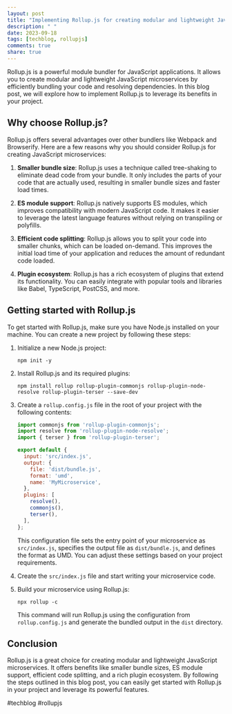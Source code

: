 ```yaml
---
layout: post
title: "Implementing Rollup.js for creating modular and lightweight JavaScript microservices"
description: " "
date: 2023-09-18
tags: [techblog, rollupjs]
comments: true
share: true
---
```


Rollup.js is a powerful module bundler for JavaScript applications. It allows you to create modular and lightweight JavaScript microservices by efficiently bundling your code and resolving dependencies. In this blog post, we will explore how to implement Rollup.js to leverage its benefits in your project.

## Why choose Rollup.js?

Rollup.js offers several advantages over other bundlers like Webpack and Browserify. Here are a few reasons why you should consider Rollup.js for creating JavaScript microservices:

1. **Smaller bundle size**: Rollup.js uses a technique called tree-shaking to eliminate dead code from your bundle. It only includes the parts of your code that are actually used, resulting in smaller bundle sizes and faster load times.

2. **ES module support**: Rollup.js natively supports ES modules, which improves compatibility with modern JavaScript code. It makes it easier to leverage the latest language features without relying on transpiling or polyfills.

3. **Efficient code splitting**: Rollup.js allows you to split your code into smaller chunks, which can be loaded on-demand. This improves the initial load time of your application and reduces the amount of redundant code loaded.

4. **Plugin ecosystem**: Rollup.js has a rich ecosystem of plugins that extend its functionality. You can easily integrate with popular tools and libraries like Babel, TypeScript, PostCSS, and more.

## Getting started with Rollup.js

To get started with Rollup.js, make sure you have Node.js installed on your machine. You can create a new project by following these steps:

1. Initialize a new Node.js project:
   
   ```
   npm init -y
   ```

2. Install Rollup.js and its required plugins:
   
   ```
   npm install rollup rollup-plugin-commonjs rollup-plugin-node-resolve rollup-plugin-terser --save-dev
   ```

3. Create a `rollup.config.js` file in the root of your project with the following contents:

   ```javascript
   import commonjs from 'rollup-plugin-commonjs';
   import resolve from 'rollup-plugin-node-resolve';
   import { terser } from 'rollup-plugin-terser';

   export default {
     input: 'src/index.js',
     output: {
       file: 'dist/bundle.js',
       format: 'umd',
       name: 'MyMicroservice',
     },
     plugins: [
       resolve(),
       commonjs(),
       terser(),
     ],
   };
   ```

   This configuration file sets the entry point of your microservice as `src/index.js`, specifies the output file as `dist/bundle.js`, and defines the format as UMD. You can adjust these settings based on your project requirements.

4. Create the `src/index.js` file and start writing your microservice code.

5. Build your microservice using Rollup.js:
   
   ```
   npx rollup -c
   ```

   This command will run Rollup.js using the configuration from `rollup.config.js` and generate the bundled output in the `dist` directory.

## Conclusion

Rollup.js is a great choice for creating modular and lightweight JavaScript microservices. It offers benefits like smaller bundle sizes, ES module support, efficient code splitting, and a rich plugin ecosystem. By following the steps outlined in this blog post, you can easily get started with Rollup.js in your project and leverage its powerful features.

#techblog #rollupjs